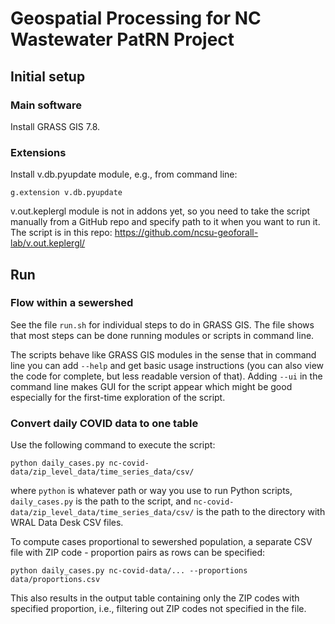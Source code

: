 # Geospatial Processing for NC Wastewater PatRN Project

## Initial setup

### Main software

Install GRASS GIS 7.8.

### Extensions

Install v.db.pyupdate module, e.g., from command line:

```
g.extension v.db.pyupdate
```

v.out.keplergl module is not in addons yet, so you need to take the script manually
from a GitHub repo and specify path to it when you want to run it.
The script is in this repo: https://github.com/ncsu-geoforall-lab/v.out.keplergl/

## Run

### Flow within a sewershed

See the file `run.sh` for individual steps to do in GRASS GIS.
The file shows that most steps can be done running modules or scripts in command line.

The scripts behave like GRASS GIS modules in the sense that in command line
you can add `--help` and get basic usage instructions
(you can also view the code for complete, but less readable version of that).
Adding `--ui` in the command line makes GUI for the script appear
which might be good especially for the first-time exploration of the script.

### Convert daily COVID data to one table

Use the following command to execute the script:

```
python daily_cases.py nc-covid-data/zip_level_data/time_series_data/csv/
```

where `python` is whatever path or way you use to run Python scripts,
`daily_cases.py` is the path to the script, and
`nc-covid-data/zip_level_data/time_series_data/csv/` is the path to the directory with
WRAL Data Desk CSV files.

To compute cases proportional to sewershed population, a separate CSV file
with ZIP code - proportion pairs as rows can be specified:

```
python daily_cases.py nc-covid-data/... --proportions data/proportions.csv
```

This also results in the output table containing only the ZIP codes with specified
proportion, i.e., filtering out ZIP codes not specified in the file.
